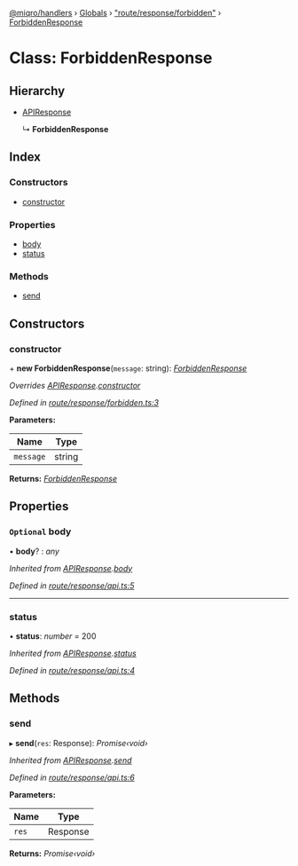 [@miqro/handlers](../README.md) › [Globals](../globals.md) › ["route/response/forbidden"](../modules/_route_response_forbidden_.md) › [ForbiddenResponse](_route_response_forbidden_.forbiddenresponse.md)

# Class: ForbiddenResponse

## Hierarchy

* [APIResponse](_route_response_api_.apiresponse.md)

  ↳ **ForbiddenResponse**

## Index

### Constructors

* [constructor](_route_response_forbidden_.forbiddenresponse.md#constructor)

### Properties

* [body](_route_response_forbidden_.forbiddenresponse.md#optional-body)
* [status](_route_response_forbidden_.forbiddenresponse.md#status)

### Methods

* [send](_route_response_forbidden_.forbiddenresponse.md#send)

## Constructors

###  constructor

\+ **new ForbiddenResponse**(`message`: string): *[ForbiddenResponse](_route_response_forbidden_.forbiddenresponse.md)*

*Overrides [APIResponse](_route_response_api_.apiresponse.md).[constructor](_route_response_api_.apiresponse.md#constructor)*

*Defined in [route/response/forbidden.ts:3](https://github.com/claukers/miqro-express/blob/df8c9ce/src/route/response/forbidden.ts#L3)*

**Parameters:**

Name | Type |
------ | ------ |
`message` | string |

**Returns:** *[ForbiddenResponse](_route_response_forbidden_.forbiddenresponse.md)*

## Properties

### `Optional` body

• **body**? : *any*

*Inherited from [APIResponse](_route_response_api_.apiresponse.md).[body](_route_response_api_.apiresponse.md#optional-body)*

*Defined in [route/response/api.ts:5](https://github.com/claukers/miqro-express/blob/df8c9ce/src/route/response/api.ts#L5)*

___

###  status

• **status**: *number* = 200

*Inherited from [APIResponse](_route_response_api_.apiresponse.md).[status](_route_response_api_.apiresponse.md#status)*

*Defined in [route/response/api.ts:4](https://github.com/claukers/miqro-express/blob/df8c9ce/src/route/response/api.ts#L4)*

## Methods

###  send

▸ **send**(`res`: Response): *Promise‹void›*

*Inherited from [APIResponse](_route_response_api_.apiresponse.md).[send](_route_response_api_.apiresponse.md#send)*

*Defined in [route/response/api.ts:6](https://github.com/claukers/miqro-express/blob/df8c9ce/src/route/response/api.ts#L6)*

**Parameters:**

Name | Type |
------ | ------ |
`res` | Response |

**Returns:** *Promise‹void›*
